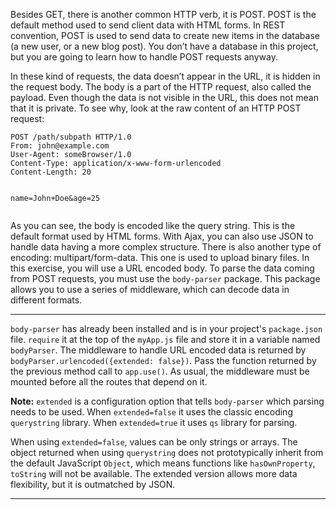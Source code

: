<div class="challenge-instructions"><div><section id="description">
<p>Besides GET, there is another common HTTP verb, it is POST. POST is the default method used to send client data with HTML forms. In REST convention, POST is used to send data to create new items in the database (a new user, or a new blog post). You don’t have a database in this project, but you are going to learn how to handle POST requests anyway.</p>
<p>In these kind of requests, the data doesn’t appear in the URL, it is hidden in the request body. The body is a part of the HTTP request, also called the payload. Even though the data is not visible in the URL, this does not mean that it is private. To see why, look at the raw content of an HTTP POST request:</p>
<pre class="language-http" tabindex="0"><code class="language-http">POST /path/subpath HTTP/1.0
From: john@example.com
User-Agent: someBrowser/1.0
Content-Type: application/x-www-form-urlencoded
Content-Length: 20

name=John+Doe&amp;age=25
</code></pre>
<p>As you can see, the body is encoded like the query string. This is the default format used by HTML forms. With Ajax, you can also use JSON to handle data having a more complex structure. There is also another type of encoding: multipart/form-data. This one is used to upload binary files. In this exercise, you will use a URL encoded body. To parse the data coming from POST requests, you must use the <code>body-parser</code> package. This package allows you to use a series of middleware, which can decode data in different formats.</p>
</section></div><hr/><div><section id="instructions">
<p><code>body-parser</code> has already been installed and is in your project's <code>package.json</code> file. <code>require</code> it at the top of the <code>myApp.js</code> file and store it in a variable named <code>bodyParser</code>. The middleware to handle URL encoded data is returned by <code>bodyParser.urlencoded({extended: false})</code>. Pass the function returned by the previous method call to <code>app.use()</code>. As usual, the middleware must be mounted before all the routes that depend on it.</p>
<p><strong>Note:</strong> <code>extended</code> is a configuration option that tells <code>body-parser</code> which parsing needs to be used. When <code>extended=false</code> it uses the classic encoding <code>querystring</code> library. When <code>extended=true</code> it uses <code>qs</code> library for parsing.</p>
<p>When using <code>extended=false</code>, values can be only strings or arrays. The object returned when using <code>querystring</code> does not prototypically inherit from the default JavaScript <code>Object</code>, which means functions like <code>hasOwnProperty</code>, <code>toString</code> will not be available. The extended version allows more data flexibility, but it is outmatched by JSON.</p>
</section></div><hr/></div>